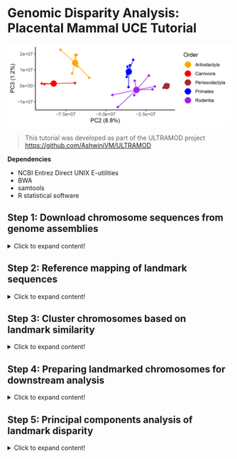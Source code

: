 # Genomic Disparity Analysis: Placental Mammal UCE Tutorial

![Mammal-uces-PC2-PC3](https://github.com/nhm-herpetology/genomic-disparity/blob/main/Mammal-uces/Mammal-uces-PC2-PC3.jpg)

>This tutorial was developed as part of the ULTRAMOD project https://github.com/AshwiniVM/ULTRAMOD

**Dependencies**

* NCBI Entrez Direct UNIX E-utilities
* BWA
* samtools
* R statistical software
  

## Step 1: Download chromosome sequences from genome assemblies
<details>
  <summary>Click to expand content!</summary>

>In this tutorial we will use 26 placental mammal species belonging to five different orders. We will focus on the available autosomes from each assembly (ignoring sex chromosomes and unplaced scaffolds). 

Species | Order  | Autosomes | GenBank 
------------ | -------------  | ------------- | ------------- 
_Bos indicus_	| Artiodactyla | 29 | CM003021.1-CM003049.1
_Bos taurus_	| Artiodactyla | 29 | CM008168.2-CM008196.2
_Bubalus bubalis_	| Artiodactyla | 24 | CM034271.1-CM034294.1
_Capra aegagrus_	| Artiodactyla | 29 | CM003214.1-CM003243.1
_Capra hircus_	| Artiodactyla | 29 | CM004562.1-	CM004590.1
_Giraffa tippelskirchi_	| Artiodactyla | 14 | CM018103.1-CM018116.1 
_Ovis aries_	| Artiodactyla | 26 | CM028704.1-CM028729.1 
_Ceratotherium simum_	| Perissodactyla | 40 | CM043809.1-CM043848.1
_Equus asinus_ | Perissodactyla | 30 | CM027690.2-CM027719.2 
_Equus caballus_	| Perissodactyla | 31 | CM009148.1-CM009178.1
_Felis catus_ | Carnivora | 18 | CM031412.1-CM031429.1
_Neomonachus schauinslandi_	| Carnivora | 16 | CM035896.1-CM035912.1 
_Panthera tigris_ | Carnivora | 18 | 	CM031431.1-CM031448.1 
_Cricetulus griseus_ | Rodentia | 9 | CM023436.1-CM023444.1 
_Mus caroli_ | Rodentia | 19 | LT608242.1-LT608248.1 
_Mus musculus_ | Rodentia | 19 | CM000994.3-CM001012.3
_Mus pahari_ | Rodentia | 23 | LT608296.1-LT608309.1
_Mus spretus_	| Rodentia | 19 | OW971678.1-OW971697.1
_Rattus norvegicus_	| Rodentia | 20 | CM070391.1-	CM070410.1 
_Peromyscus maniculatus_ | Rodentia | 23 | CM010879.2-CM010901.2
_Gorilla gorilla_	| Primates | 23 | CM055446.2-CM068951.1
_Macaca fascicularis_ | Primates | 20 | BLPH02000001.1-BLPH02000020.1 
_Macaca mulatta_	| Primates | 20 | CM014336.1-CM014355.1
_Pan troglodytes_ | Primates | 23 | CM054434.2-	CM068906.1 
_Papio anubis_ | Primates | 19 | CM018180.1-CM018198.1
_Piliocolobus tephrosceles_ | Primates | 21 | 	CM019240.1-CM019260.1

**We will download the chromosome data from genome assemblies using Entrez Direct UNIX E-utilities** 

First, we need to install the E-utilities:

```  
sh -c "$(wget -q ftp://ftp.ncbi.nlm.nih.gov/entrez/entrezdirect/install-edirect.sh -O -)"
```

Next, we will download the chromosome sequences using the configuration file ```chromosome_download.config``` and the shell script  ```chromosome_download.sh```. The configuration file is formatted with one species or individual per row, with the first two columns being sample info, and subsequent columns being accessions numbers of chromosome assemblies to use with the pipeline. For example: 

```
Taxon_1 Bos_indicus "CM003021.1" "CM003022.1" "CM003023.1" "CM003024.1" "CM003025.1" "CM003026.1" "CM003027.1" "CM003028.1" "CM003029.1" "CM003030.1" "CM003031.1" "CM003032.1" "CM003033.1" "CM003034.1" "CM003035.1" "CM003036.1" "CM003037.1" "CM003038.1" "CM003039.1" "CM003040.1" "CM003041.1" "CM003042.1" "CM003043.1" "CM003044.1" "CM003045.1" "CM003046.1" "CM003047.1" "CM003048.1" "CM003049.1"
Taxon_2 Bos_taurus "CM008168.2" "CM008169.2" "CM008170.2" "CM008171.2" "CM008172.2" "CM008173.2" "CM008174.2" "CM008175.2" "CM008176.2" "CM008177.2" "CM008178.2" "CM008179.2" "CM008180.2" "CM008181.2" "CM008182.2" "CM008183.2" "CM008184.2" "CM008185.2" "CM008186.2" "CM008187.2" "CM008188.2" "CM008189.2" "CM008190.2" "CM008191.2" "CM008192.2" "CM008193.2" "CM008194.2" "CM008195.2" "CM008196.2"
Taxon_3 Bubalus_bubalis "CM034271.1" "CM034272.1" "CM034273.1" "CM034274.1" "CM034275.1" "CM034276.1" "CM034277.1" "CM034278.1" "CM034279.1" "CM034280.1" "CM034281.1" "CM034282.1" "CM034283.1" "CM034284.1" "CM034285.1" "CM034286.1" "CM034287.1" "CM034288.1" "CM034289.1" "CM034290.1" "CM034291.1" "CM034292.1" "CM034293.1" "CM034294.1"
Taxon_4 Capra_aegagrus "CM003214.1" "CM003215.1" "CM003216.1" "CM003217.1" "CM003218.1" "CM003219.1" "CM003220.1" "CM003221.1" "CM003222.1" "CM003223.1" "CM003225.1" "CM003226.1" "CM003227.1" "CM003228.1" "CM003229.1" "CM003230.1" "CM003231.1" "CM003232.1" "CM003233.1" "CM003234.1" "CM003235.1" "CM003236.1" "CM003237.1" "CM003238.1" "CM003239.1" "CM003240.1" "CM003241.1" "CM003242.1" "CM003243.1"
Taxon_5 Capra_hircus "CM004562.1" "CM004563.1" "CM004564.1" "CM004565.1" "CM004566.1" "CM004567.1" "CM004568.1" "CM004569.1" "CM004570.1" "CM004571.1" "CM004572.1" "CM004573.1" "CM004574.1" "CM004575.1" "CM004576.1" "CM004577.1" "CM004578.1" "CM004579.1" "CM004580.1" "CM004581.1" "CM004582.1" "CM004583.1" "CM004584.1" "CM004585.1" "CM004586.1" "CM004587.1" "CM004588.1" "CM004589.1" "CM004590.1"
Taxon_6 Giraffa_tippelskirchi "CM018103.1" "CM018104.1" "CM018105.1" "CM018106.1" "CM018107.1" "CM018108.1" "CM018109.1" "CM018110.1" "CM018111.1" "CM018112.1" "CM018113.1" "CM018114.1" "CM018115.1" "CM018116.1"
Taxon_7 Ovis_aries "CM028704.1" "CM028705.1" "CM028706.1" "CM028707.1" "CM028708.1" "CM028709.1" "CM028710.1" "CM028711.1" "CM028712.1" "CM028713.1" "CM028714.1" "CM028715.1" "CM028716.1" "CM028717.1" "CM028718.1" "CM028719.1" "CM028720.1" "CM028721.1" "CM028722.1" "CM028723.1" "CM028724.1" "CM028725.1" "CM028726.1" "CM028727.1" "CM028728.1" "CM028729.1"
Taxon_8 Ceratotherium_simum "CM043809.1" "CM043810.1" "CM043811.1" "CM043812.1" "CM043813.1" "CM043814.1" "CM043815.1" "CM043816.1" "CM043817.1" "CM043818.1" "CM043819.1" "CM043820.1" "CM043821.1" "CM043822.1" "CM043823.1" "CM043824.1" "CM043825.1" "CM043826.1" "CM043827.1" "CM043828.1" "CM043829.1" "CM043830.1" "CM043831.1" "CM043832.1" "CM043833.1" "CM043834.1" "CM043835.1" "CM043836.1" "CM043837.1" "CM043838.1" "CM043839.1" "CM043840.1" "CM043841.1" "CM043842.1" "CM043843.1" "CM043844.1" "CM043845.1" "CM043846.1" "CM043847.1" "CM043848.1"
Taxon_9 Equus_asinus "CM027690.2" "CM027691.2" "CM027692.2" "CM027693.2" "CM027694.2" "CM027695.2" "CM027696.2" "CM027697.2" "CM027698.2" "CM027699.2" "CM027700.2" "CM027701.2" "CM027702.2" "CM027703.2" "CM027704.2" "CM027705.2" "CM027706.2" "CM027707.2" "CM027708.2" "CM027709.2" "CM027710.2" "CM027711.2" "CM027712.2" "CM027713.2" "CM027714.2" "CM027715.2" "CM027716.2" "CM027717.2" "CM027718.2" "CM027719.2"
Taxon_10 Equus_caballus "CM027690.2" "CM027691.2" "CM027692.2" "CM027693.2" "CM027694.2" "CM027695.2" "CM027696.2" "CM027697.2" "CM027698.2" "CM027699.2" "CM027700.2" "CM027701.2" "CM027702.2" "CM027703.2" "CM027704.2" "CM027705.2" "CM027706.2" "CM027707.2" "CM027708.2" "CM027709.2" "CM027710.2" "CM027711.2" "CM027712.2" "CM027713.2" "CM027714.2" "CM027715.2" "CM027716.2" "CM027717.2" "CM027718.2" "CM027719.2"
Taxon_11 Felis_catus "CM031412.1" "CM031413.1" "CM031414.1" "CM031415.1" "CM031416.1" "CM031417.1" "CM031418.1" "CM031419.1" "CM031420.1" "CM031421.1" "CM031422.1" "CM031423.1" "CM031424.1" "CM031425.1" "CM031426.1" "CM031427.1" "CM031428.1" "CM031429.1"
Taxon_12 Neomonachus_schauinslandi "CM035896.1" "CM035898.1" "CM035899.1" "CM035900.1" "CM035901.1" "CM035902.1" "CM035903.1" "CM035904.1" "CM035905.1" "CM035906.1" "CM035907.1" "CM035908.1" "CM035909.1" "CM035910.1" "CM035911.1" "CM035912.1"
Taxon_13 Panthera_tigris "CM031431.1" "CM031432.1" "CM031433.1" "CM031434.1" "CM031435.1" "CM031436.1" "CM031437.1" "CM031438.1" "CM031439.1" "CM031440.1" "CM031441.1" "CM031442.1" "CM031443.1" "CM031444.1" "CM031445.1" "CM031446.1" "CM031447.1" "CM031448.1"
Taxon_14 Cricetulus_griseus "CM023436.1" "CM023437.1" "CM023438.1" "CM023439.1" "CM023440.1" "CM023441.1" "CM023442.1" "CM023443.1" "CM023444.1"
Taxon_15 Mus_caroli "LT608242.1" "LT608244.1" "LT608232.1" "LT608246.1" "LT608240.1" "LT608245.1" "LT608243.1" "LT608237.1" "LT608231.1" "LT608233.1" "LT608241.1" "LT608234.1" "LT608247.1" "LT608238.1" "LT608239.1" "LT608236.1" "LT608229.1" "LT608235.1" "LT608248.1"
Taxon_16 Mus_musculus "CM000994.3" "CM000995.3" "CM000996.3" "CM000997.3" "CM000998.3" "CM000999.3" "CM001000.3" "CM001001.3" "CM001002.3" "CM001003.3" "CM001004.3" "CM001005.3" "CM001006.3" "CM001007.3" "CM001008.3" "CM001009.3" "CM001010.3" "CM001011.3" "CM001012.3"
Taxon_17 Mus_pahari "LT608296.1" "LT608286.1" "LT608290.1" "LT608287.1" "LT608292.1" "LT608307.1" "LT608288.1" "LT608301.1" "LT608291.1" "LT608289.1" "LT608304.1" "LT608305.1" "LT608299.1" "LT608308.1" "LT608295.1" "LT608294.1" "LT608298.1" "LT608302.1" "LT608297.1" "LT608293.1" "LT608306.1" "LT608303.1" "LT608309.1"
Taxon_18 Mus_spretus "OW971678.1" "OW971679.1" "OW971680.1" "OW971682.1" "OW971684.1" "OW971683.1" "OW971685.1" "OW971687.1" "OW971688.1" "OW971686.1" "OW971689.1" "OW971692.1" "OW971691.1" "OW971690.1" "OW971693.1" "OW971694.1" "OW971695.1" "OW971696.1" "OW971697.1"
Taxon_19 Rattus_norvegicus "CM070391.1" "CM070392.1" "CM070393.1" "CM070394.1" "CM070395.1" "CM070396.1" "CM070397.1" "CM070398.1" "CM070399.1" "CM070400.1" "CM070401.1" "CM070402.1" "CM070403.1" "CM070404.1" "CM070405.1" "CM070406.1" "CM070407.1" "CM070408.1" "CM070409.1" "CM070410.1"
Taxon_20 Peromyscus_maniculatus "CM010879.2" "CM010880.2" "CM010881.2" "CM010882.2" "CM010883.2" "CM010884.2" "CM010885.2" "CM010886.1" "CM010887.2" "CM010888.2" "CM010889.2" "CM010890.2" "CM010891.2" "CM010892.2" "CM010893.2" "CM010894.2" "CM010895.2" "CM010896.2" "CM010897.2" "CM010898.1" "CM010899.2" "CM010900.2" "CM010901.2"
Taxon_21 Gorilla_gorilla "CM055446.2" "CM068950.1" "CM055449.2" "CM055450.2" "CM055451.2" "CM055452.2" "CM055453.2" "CM055454.2" "CM055455.2" "CM055456.2" "CM055457.2" "CM055458.2" "CM055459.2" "CM055460.2" "CM055461.2" "CM055462.2" "CM055463.2" "CM055464.2" "CM055465.2" "CM055466.2" "CM055467.2" "CM055468.2" "CM068951.1"
Taxon_22 Macaca_fascicularis "BLPH02000001.1" "BLPH02000002.1" "BLPH02000003.1" "BLPH02000004.1" "BLPH02000005.1" "BLPH02000006.1" "BLPH02000007.1" "BLPH02000008.1" "BLPH02000009.1" "BLPH02000010.1" "BLPH02000011.1" "BLPH02000012.1" "BLPH02000013.1" "BLPH02000014.1" "BLPH02000015.1" "BLPH02000016.1" "BLPH02000017.1" "BLPH02000018.1" "BLPH02000019.1" "BLPH02000020.1"
Taxon_23 Macaca_mulatta "CM014336.1" "CM014337.1" "CM014338.1" "CM014339.1" "CM014340.1" "CM014341.1" "CM014342.1" "CM014343.1" "CM014344.1" "CM014345.1" "CM014346.1" "CM014347.1" "CM014348.1" "CM014349.1" "CM014350.1" "CM014351.1" "CM014352.1" "CM014353.1" "CM014354.1" "CM014355.1"
Taxon_24 Pan_troglodytes "CM054434.2" "CM068905.1" "CM054437.2" "CM054438.2" "CM054439.2" "CM054440.2" "CM054441.2" "CM054442.2" "CM054443.2" "CM054444.2" "CM054445.2" "CM054446.2" "CM054447.2" "CM054448.2" "CM054449.2" "CM054450.2" "CM054451.2" "CM054452.2" "CM054453.2" "CM054454.2" "CM054455.2" "CM054456.2" "CM068906.1"
Taxon_25 Papio_anubis "CM018180.1" "CM018181.1" "CM018182.1" "CM018183.2" "CM018184.2" "CM018185.2" "CM018186.2" "CM018187.2" "CM018188.1" "CM018189.1" "CM018190.2" "CM018191.2" "CM018192.2" "CM018193.1" "CM018194.1" "CM018195.2" "CM018196.1" "CM018197.1" "CM018198.1"
Taxon_26 Piliocolobus_tephrosceles "CM019240.1" "CM019241.1" "CM019242.1" "CM019243.1" "CM019244.1" "CM019245.1" "CM019246.1" "CM019247.1" "CM019248.1" "CM019249.1" "CM019250.1" "CM019251.1" "CM019252.1" "CM019253.1" "CM019254.1" "CM019255.1" "CM019256.1" "CM019257.1" "CM019258.1" "CM019259.1" "CM019260.1"
```

After the configuration file is ready we make the downloading shell script executable and then run it. Note: for the script to work the Entrez Direct UNIX E-utilities needs to be in your $PATH.

```
chmod +x chromosome_download.sh
```

```
./chromosome_download.sh
```

Depending on the number of taxa you are using, this may download a substantial amount of data. It may take up a while to complete but progress updates will be sent from the script as each taxon is processed for you to track progress. The tutorial mammal dataset (26 species) takes **~6.25 hours** to download using 8 CPUS and 40G of RAM.   

</details>


## Step 2: Reference mapping of landmark sequences
<details>
  <summary>Click to expand content!</summary>
  
>Landmarks can be any single-copy, conserved sequence that can be aligned to chromosomes in your dataset, but we have used ultraconserved elements (UCEs) in this tutorial as an example. More information about tetrapod UCEs can be found [here](https://www.ultraconserved.org/)

We will use the mapping shell script ```landmark_mapping.sh``` to identfy the location of different landmarks on the various chromosomes. We will make the script executable and then run it. Note: BWA and samtools need to be in your $PATH for the script to work.  

```
chmod +x landmark_mapping.sh
```

```
./landmark_mapping.sh
```

This script will take a while to execute, but like the download script, it will report progress along the way to keep you updated. Allowing 16 CPUS and 40GB of RAM the tutorial dataset takes **~17 hours** to be processed. When the script is done running each Taxon directory should have summary files called ```Total_UCE_counts.txt``` and ```Chromosome_lengths.txt``` which summarize the number of UCEs mapped to each chromosome and the length (in bp) of each chromosome, respectively. There should also be new directories for archiving the FASTA and SAMTOOLS files. Finally, the parent directory should have an R input file called ```sample_input_pres_abs.csv``` which will be used in the next step.

</details>

## Step 3: Cluster chromosomes based on landmark similarity

<details>
  <summary>Click to expand content!</summary>

>MMDS in R statistical software is used to identify which chromosomes likely contain homologous blocks of genomes (i.e. supergenes, Marian fragments etc.). 

After the last step we should now have a 4.7 MB file called ```sample_input_pres_abs.csv``` which is used in R to identify which chromosomes have many landmarks in common. The first few lines of this file should look like: 

```
chromosomes,uces
Bos_indicus_CM003021.1,uce-95_p1
Bos_indicus_CM003021.1,uce-110_p1
Bos_indicus_CM003021.1,uce-117_p2
Bos_indicus_CM003021.1,uce-127_p1
Bos_indicus_CM003021.1,uce-153_p1
Bos_indicus_CM003021.1,uce-197_p1
Bos_indicus_CM003021.1,uce-232_p2
Bos_indicus_CM003021.1,uce-264_p4
Bos_indicus_CM003021.1,uce-279_p1
Bos_indicus_CM003021.1,uce-286_p1
Bos_indicus_CM003021.1,uce-288_p1
Bos_indicus_CM003021.1,uce-319_p1
Bos_indicus_CM003021.1,uce-322_p1
```

You can execute the R script, ```chromosome_cluster.R``` to run all at once, but for the purpose of the tutorial we will walk through the key steps here. Start with loading the following R libraries:

```
library(ggplot2)
library(ggbio)
library(GenomicRanges)
library(reshape2)
```

Next, we format the input file for presence-absence analysis of landmarks:

```
Input_pres_abs <- as.data.frame(read.csv("sample_input_pres_abs.csv", stringsAsFactors = F))
matrix <-dcast(Input_pres_abs, chromosomes ~ uces, length)
write.csv(matrix, file = 'landmark_pres_abs.csv')

```

These commands will produce a 5.6 MB CSV file ```landmark_pres_abs.csv``` that contains the presence-absence of each landmark. Then we extract the relevant columns for the MMDS:

```
X <- matrix[3:5113]
```

>NOTE: The tutorial dataset has a total of 5,110 mapped landmarks, this value will differ when using other input data and the user will need to calculate the number of non-string columns to proceed.  

```
d <- dist(X)
fit <- cmdscale(d,eig=TRUE, k=2)
temp <-cbind(matrix[1],fit$points)
colnames(temp)[2]  <- "Axis1"
colnames(temp)[3]  <- "Axis2"
write.csv(temp, file = 'MMDS_sample.csv')
```

We then plot the results using: 

```
data <- read.csv("MMDS_sample.csv", header =T, row.names = 1)
ggplot(data, aes(x=Axis1, y=Axis2)) + geom_point() + geom_text(size=4,label=rownames(data),check_overlap = F) + xlab("Chromosome Landmark Similarity Axis 1") + ylab("Chromosome Landmark Similarity Axis 2") + theme_classic()
```

Using the tutorial data this should produce a plot that looks like this: 

![Landmarks-1](https://github.com/nhm-herpetology/genomic-disparity/blob/main/Mammal-uces/Landmarks-1.jpg)

Data points in this plot represent 567 different chromosomes from the species we used in the pipeline. Because we used presence/absence of landmarks as the input data for this analysis, the placement of different data points should largely correspond to how many landmarks they share.We use the MMDS scores to identify those chromosomes that should have many UCE landmarks in common, indicating they likely contain homologous genomic regions. 

**Identifying chromosome sets for Genomic Disparity Analysis**

We need to set thresholds for landmark similarity in order to identify chromosomes that will be analyzed together. For example, we can see in the plot above that on Axis 1 there is a cluster of chromosomes with MMDS scores greater than 10. We can use this threshold to extract the names of these chromosomes from the ```MMDS_sample.csv file```. We can open the CSV file (using excel or similar program) and sort the Axis 1 scores from largest to smallest to identify the following chromosomes as belonging to this Chromosome Set, which we will call **Chromosome Set 1**.  

Chromosome ID | Species + Chromosome GenBank  | Axis 1 Score  
------------ | -------------  | -------------
250	| Felis_catus_CM031419.1	| 18.45603982
479	| Panthera_tigris_CM031438.1	| 18.45352839
353	| Mus_musculus_CM000995.3	| 16.76595889
181	| Cricetulus_griseus_CM023440.1	| 16.73988689
393	| Mus_spretus_OW971679.1	| 16.73905454
510	| Peromyscus_maniculatus_CM010882.2	| 16.64799578
348	| Mus_caroli_LT608244.1	| 16.64046105
374	| Mus_pahari_LT608290.1	| 16.62978242
426	| Ovis_aries_CM028705.1	| 16.62075814
461	| Pan_troglodytes_CM054447.2	| 16.50669384
551	| Rattus_norvegicus_CM070393.1	| 16.49902926
282	| Gorilla_gorilla_CM055457.2	| 16.45284339
326	| Macaca_mulatta_CM014347.1	| 16.40570999
498	| Papio_anubis_CM018189.1	| 16.39394662
539	| Piliocolobus_tephrosceles_CM019250.1	| 16.38174391
306	| Macaca_fascicularis_NW_025540829.1	| 16.36260442
262	| Giraffa_tippelskirchi_CM018105.1	| 16.26180669
31	| Bos_taurus_CM008169.2	| 16.20595656
110	| Capra_hircus_CM004563.1	| 16.20479132
412	| Neomonachus_schauinslandi_CM035899.1	| 16.16641741
59	| Bubalus_bubalis_CM034272.1	| 16.12303766
2	| Bos_indicus_CM003022.1	| 15.69361074
188	| Equus_asinus_CM027693.2	| 15.42305316
217	| Equus_caballus_CM027693.2	| 15.42305316
154	| Ceratotherium_simum_CM043826.1	| 15.34565128
82	| Capra_aegagrus_CM003215.1	| 14.51796749

The next closest score on Axis 1 is 2.65, so we will call these 26 chromosomes (one for each species in the dataset) **Chromosome Set 1**. Based on the MMDS result, it is clear that the chromosomes contained in **Chromosome Set 1** share many landmarks suggesting these chromosomes contain homologous genomic regions. However, identifying an MMDS score threshold is not always this clear. For example, althought it also includes one chromosome for each of the 26 mammal species, **Chromosome Set 2** described in Mohan et al. (2024) has a much narrower gap based on an Axis 2 MMDS score threshold (scores less than -8). When using other datasets, users are encouraged to experiment with chromosome set thresholds to determine how robust downstream results are. The plot below shows the two chromosome sets and the threshold values used:

![Landmarks-2](https://github.com/nhm-herpetology/genomic-disparity/blob/main/Mammal-uces/Landmarks-2.jpg)

For the rest of the tutorial we will focus on processing **Chromosome Set 1**. Following the procedure described above, you should have identified the following chromosomes as belonging to **Chromosome Set 1**

Species | Order  | Chromosome (in MMDS set 1) 
------------ | -------------  | ------------- 
_Bos indicus_	| Artiodactyla | 2 (CM003022.1)
_Bos taurus_	| Artiodactyla | 2 (CM008169.2)
_Bubalus bubalis_	| Artiodactyla | 2 (CM034272.1)
_Capra aegagrus_	| Artiodactyla | 2 (CM003215.1)
_Capra hircus_	| Artiodactyla | 2 (CM004563.1)
_Giraffa tippelskirchi_	| Artiodactyla | 3 (CM018105.1)
_Ovis aries_	| Artiodactyla | 2 (CM028705.1)
_Ceratotherium simum_	| Perissodactyla | 9 (CM043826.1)
_Equus asinus_ | Perissodactyla | 4 (CM027693.2)
_Equus caballus_	| Perissodactyla | 18 (CM027693.2)
_Felis catus_ | Carnivora | C1 (CM031419.1)
_Neomonachus schauinslandi_	| Carnivora | 3 (CM035899.1)
_Panthera tigris_ | Carnivora | C1 (CM031438.1)
_Cricetulus griseus_ | Rodentia | 6 (CM023440.1)
_Mus caroli_ | Rodentia | 2 (LT608244.1)
_Mus musculus_ | Rodentia | 2 (CM000995.3)
_Mus pahari_ | Rodentia | 3 (LT608290.1)
_Mus spretus_	| Rodentia | 2 (OW971679.1)
_Rattus norvegicus_	| Rodentia | 3 (CM070393.1)
_Peromyscus maniculatus_ | Rodentia | 4 (CM010882.2)
_Gorilla gorilla_	| Primates | 3 (CM055457.2)
_Macaca fascicularis_ | Primates | 12 (NW_025540829.1)
_Macaca mulatta_	| Primates | 12 (CM014347.1)
_Pan troglodytes_ | Primates | 2B (CM054447.2)
_Papio anubis_ | Primates | 10 (CM018189.1)
_Piliocolobus tephrosceles_ | Primates | 11 (CM019250.1)

**Now that we have identified the 26 chromosomes we will analyze, they will be further prepped in the next step.** 

</details>

## Step 4: Preparing landmarked chromosomes for downstream analysis

<details>
  <summary>Click to expand content!</summary>
>We need to remove any landmarks that the chromosomes do not share, check the directionality of the mapping, and merge UCE landmarks before Genomic Disparity Analysis 
  
  R statistical software is used to remove the landmarks that do not match in the refined chromosome set.  

</details>

## Step 5: Principal components analysis of landmark disparity

<details>
  <summary>Click to expand content!</summary>

The UCE probe set was developed to capture UCEs across diverse taxa, as such some UCEs are targeted by multiple probes, so to control for the variation this creates in mapping, we average the probe placement across landmarks targeting the same UCE. 
  
  R statistical software is used to make exciting plots!

</details>
